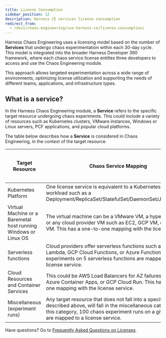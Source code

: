 ```yaml
---
title: License Consumption 
sidebar_position: 12
description: Harness CE services license consumption
redirect_from:
  - /docs/chaos-engineering/use-harness-ce/license-consumption/
---
```


Harness Chaos Engineering uses a licensing model based on the number of **Services** that undergo chaos experimentation within each 30-day cycle. This model is integrated into the broader Harness Developer 360 framework, where each chaos service license entitles three developers to access and use the Chaos Engineering module.

This approach allows targeted experimentation across a wide range of environments, optimizing license utilization and supporting the needs of different teams, applications, and infrastructure types.

## What is a service?

In the Harness Chaos Engineering module, a **Service** refers to the specific target resource undergoing chaos experiments. This could include a variety of resources such as Kubernetes clusters, VMware instances, Windows or Linux servers, PCF applications, and popular cloud platforms. 

The table below describes how a **Service** is considered in Chaos Engineering, in the context of the target resource.

| Target Resource | Chaos Service Mapping | Target Resource : Chaos Service License |
|---|---|---|
| Kubernetes Platform | One license service is equivalent to a Kubernetes service or a workload such as a Deployment/ReplicaSet/StatefulSet/DaemonSet/Job/CronJob. | 1:1 |
| Virtual Machine or a Baremetal host running Windows or Linux OS | The virtual machine can be a VMware VM, a hypervisor VM, or any cloud provider VM such as EC2, GCP VM, or Azure VM. This has a one-to-one mapping with the license service. | 1:1 |
| Serverless functions | Cloud providers offer serverless functions such as AWS Lambda, GCP Cloud Functions, or Azure Functions. Chaos experiments on 5 serverless functions are mapped to a license service. | 5:1 |
| Cloud Resources and Container Services | This could be AWS Load Balancers for AZ failures, AWS ECS, Azure Container Apps, or GCP Cloud Run. This has a one-to-one mapping with the license service. | 1:1 |
| Miscellaneous (experiment runs) | Any target resource that does not fall into a specific type described above, will fall in the miscellaneous category. In this category, 100 chaos experiment runs on a given target are mapped to a license service. | 100:1 |

Have questions? Go to [Frequently Asked Questions on Licenses](/docs/faqs/chaos-engineering-faqs#license).
